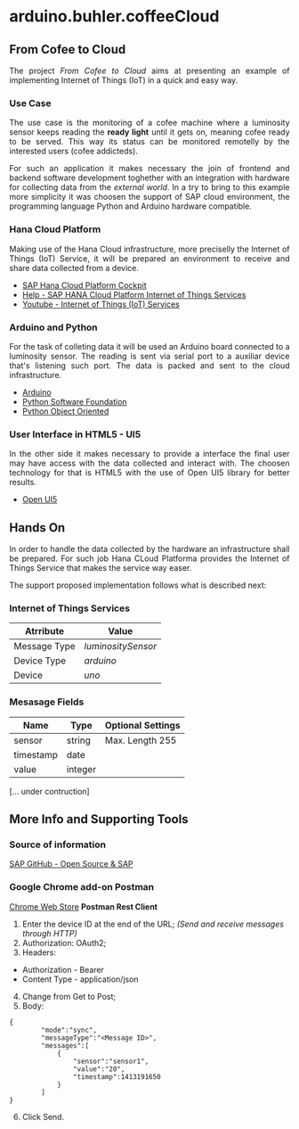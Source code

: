# arduino.buhler.coffeeCloud

## From Cofee to Cloud 
 <div style="text-align: justify;">

The project _From Cofee to Cloud_ aims at presenting an example of implementing Internet of Things (IoT) in a quick and easy way. 

### Use Case
The use case is the monitoring of a cofee machine where a luminosity sensor keeps reading the **ready light** until it gets on, meaning cofee ready to be served. This way its status can be monitored remotelly by the interested users (cofee addicteds).

For such an application it makes necessary the join of frontend and backend software development toghether with an integration with hardware for collecting data from the _external world_. In a try to bring to this example more simplicity it was choosen the support of SAP cloud environment, the programming language Python and Arduino hardware compatible.

### Hana Cloud Platform
Making use of the Hana Cloud infrastructure, more preciselly the Internet of Things (IoT) Service, it will be prepared an environment to receive and share data collected from a device.
- [SAP Hana Cloud Platform Cockpit](https://account.hanatrial.ondemand.com)
- [Help - SAP HANA Cloud Platform Internet of Things Services](https://help.hana.ondemand.com/iot/frameset.htm?ad829c660e584c329200022332f04d00.html)
- [Youtube - Internet of Things (IoT) Services](https://www.youtube.com/playlist?list=PLkzo92owKnVxzjoxwJdaa400E_UqkzE8J)

### Arduino and Python
For the task of colleting data it will be used an Arduino board connected to a luminosity sensor. The reading is sent via serial port to a auxiliar device that's listening such port. The data is packed and sent to the cloud infrastructure.
- [Arduino](https://www.arduino.cc/)
- [Python Software Foundation](https://www.python.org/)
- [Python Object Oriented](https://www.tutorialspoint.com/python/pdf/python_classes_objects.pdf)

### User Interface in HTML5 - UI5
In the other side it makes necessary to provide a interface the final user may have access with the data collected and interact with. The choosen technology for that is HTML5 with the use of Open UI5 library for better results.
- [Open UI5](http://openui5.org/)
 </div>

## Hands On
 <div style="text-align: justify;">
In order to handle the data collected by the hardware an infrastructure shall be prepared. For such job Hana CLoud Platforma provides the Internet of Things Service that makes the service way easer.

The support proposed implementation follows what is described next:

### Internet of Things Services
Atrribute        | Value
-----------------|---------------------
Message Type     | _luminositySensor_ 
Device Type      | _arduino_
Device           | _uno_ 

### Mesasage Fields
Name | Type | Optional Settings
-----| -----| -----------------
sensor    | string  | Max. Length 255
timestamp | date    | 
value     | integer 

 </div>

 <div style="text-align: justify;">
[... under contruction]
 </div>

## More Info and Supporting Tools

### Source of information
[SAP GitHub - Open Source & SAP](http://sap.github.io/index.html?sort=asc&filter=featured)

### Google Chrome add-on Postman
[Chrome Web Store](https://www.google.com.br/url?sa=t&rct=j&q=&esrc=s&source=web&cd=1&cad=rja&uact=8&sqi=2&ved=0ahUKEwiH-ejl9YrPAhXLIpAKHWpVDBkQFggoMAA&url=https%3A%2F%2Fchrome.google.com%2Fwebstore%2Fdetail%2Fpostman%2Ffhbjgbiflinjbdggehcddcbncdddomop%3Fhl%3Den&usg=AFQjCNE_Yq59TT1ZExzJ68FTldg4ho_lGw&sig2=s2A-KDOCEgGroyvXH0nKHA&bvm=bv.132479545,d.Y2I)
**Postman Rest Client**
1. Enter the device ID at the end of the URL; _(Send and receive messages through HTTP)_
2. Authorization: OAuth2;
3. Headers: 
*   Authorization - Bearer **<Device Token>**
*   Content Type - application/json
4. Change from Get to Post;
5. Body:
````
{
        "mode":"sync",
        "messageType":"<Message ID>",
        "messages":[
            {
                "sensor":"sensor1",
                "value":"20",
                "timestamp":1413191650   
            }
        ]
}
````
6. Click Send.
